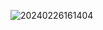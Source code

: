 ![20240226161404](https://github.com/GuillaumeSere/app-user-auth/assets/75996200/46103ef5-1db0-4bea-a502-6c0967033ec8)

